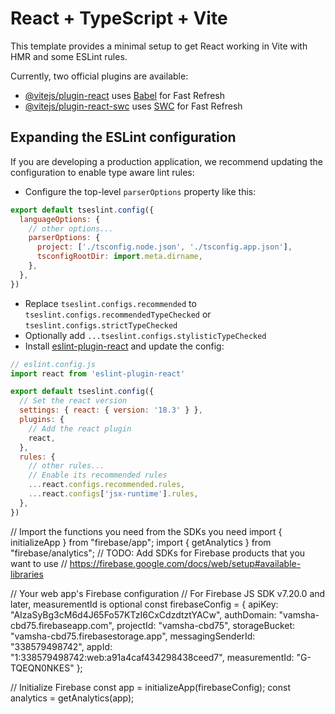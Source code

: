 # React + TypeScript + Vite

This template provides a minimal setup to get React working in Vite with HMR and some ESLint rules.

Currently, two official plugins are available:

- [@vitejs/plugin-react](https://github.com/vitejs/vite-plugin-react/blob/main/packages/plugin-react/README.md) uses [Babel](https://babeljs.io/) for Fast Refresh
- [@vitejs/plugin-react-swc](https://github.com/vitejs/vite-plugin-react-swc) uses [SWC](https://swc.rs/) for Fast Refresh

## Expanding the ESLint configuration

If you are developing a production application, we recommend updating the configuration to enable type aware lint rules:

- Configure the top-level `parserOptions` property like this:

```js
export default tseslint.config({
  languageOptions: {
    // other options...
    parserOptions: {
      project: ['./tsconfig.node.json', './tsconfig.app.json'],
      tsconfigRootDir: import.meta.dirname,
    },
  },
})
```

- Replace `tseslint.configs.recommended` to `tseslint.configs.recommendedTypeChecked` or `tseslint.configs.strictTypeChecked`
- Optionally add `...tseslint.configs.stylisticTypeChecked`
- Install [eslint-plugin-react](https://github.com/jsx-eslint/eslint-plugin-react) and update the config:

```js
// eslint.config.js
import react from 'eslint-plugin-react'

export default tseslint.config({
  // Set the react version
  settings: { react: { version: '18.3' } },
  plugins: {
    // Add the react plugin
    react,
  },
  rules: {
    // other rules...
    // Enable its recommended rules
    ...react.configs.recommended.rules,
    ...react.configs['jsx-runtime'].rules,
  },
})
```

// Import the functions you need from the SDKs you need
import { initializeApp } from "firebase/app";
import { getAnalytics } from "firebase/analytics";
// TODO: Add SDKs for Firebase products that you want to use
// https://firebase.google.com/docs/web/setup#available-libraries

// Your web app's Firebase configuration
// For Firebase JS SDK v7.20.0 and later, measurementId is optional
const firebaseConfig = {
  apiKey: "AIzaSyBg3cM6d4J65Fo57KTzI6CxCdzdtztYACw",
  authDomain: "vamsha-cbd75.firebaseapp.com",
  projectId: "vamsha-cbd75",
  storageBucket: "vamsha-cbd75.firebasestorage.app",
  messagingSenderId: "338579498742",
  appId: "1:338579498742:web:a91a4caf434298438ceed7",
  measurementId: "G-TQEQN0NKES"
};

// Initialize Firebase
const app = initializeApp(firebaseConfig);
const analytics = getAnalytics(app);